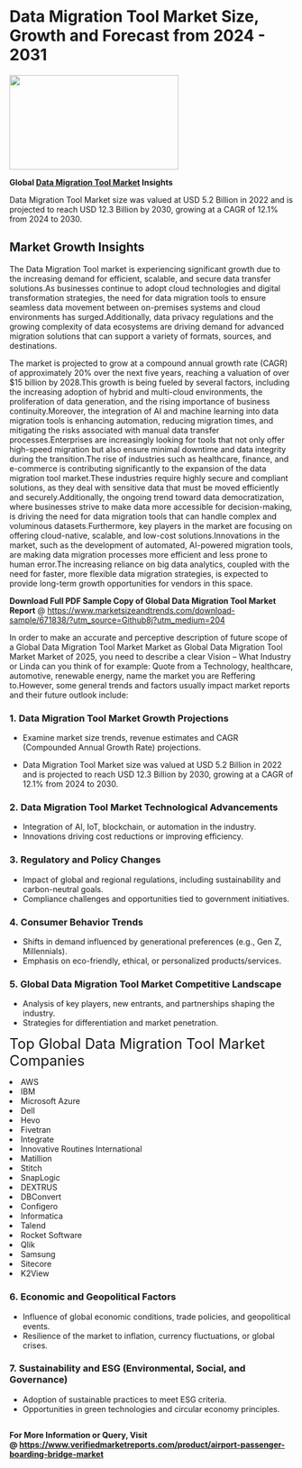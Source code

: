<H1>Data Migration Tool Market Size, Growth and Forecast from 2024 - 2031</H1><img class="aligncenter size-medium wp-image-584254" src="https://thirdeyenews.in/wp-content/uploads/2024/09/Global-Market-Research-300x168.jpeg" alt="" width="300" height="168" /><p><strong>Global&nbsp;<a href="https://www.marketsizeandtrends.com/download-sample/671838/?utm_source=Github8j?utm_medium=204">Data Migration Tool Market</a> Insights</strong></p><p>Data Migration Tool Market size was valued at USD 5.2 Billion in 2022 and is projected to reach USD 12.3 Billion by 2030, growing at a CAGR of 12.1% from 2024 to 2030.</p><p><h2>Market Growth Insights</h2> <p>The Data Migration Tool market is experiencing significant growth due to the increasing demand for efficient, scalable, and secure data transfer solutions.As businesses continue to adopt cloud technologies and digital transformation strategies, the need for data migration tools to ensure seamless data movement between on-premises systems and cloud environments has surged.Additionally, data privacy regulations and the growing complexity of data ecosystems are driving demand for advanced migration solutions that can support a variety of formats, sources, and destinations.</p> <p>The market is projected to grow at a compound annual growth rate (CAGR) of approximately 20% over the next five years, reaching a valuation of over $15 billion by 2028.This growth is being fueled by several factors, including the increasing adoption of hybrid and multi-cloud environments, the proliferation of data generation, and the rising importance of business continuity.Moreover, the integration of AI and machine learning into data migration tools is enhancing automation, reducing migration times, and mitigating the risks associated with manual data transfer processes.Enterprises are increasingly looking for tools that not only offer high-speed migration but also ensure minimal downtime and data integrity during the transition.The rise of industries such as healthcare, finance, and e-commerce is contributing significantly to the expansion of the data migration tool market.These industries require highly secure and compliant solutions, as they deal with sensitive data that must be moved efficiently and securely.Additionally, the ongoing trend toward data democratization, where businesses strive to make data more accessible for decision-making, is driving the need for data migration tools that can handle complex and voluminous datasets.Furthermore, key players in the market are focusing on offering cloud-native, scalable, and low-cost solutions.Innovations in the market, such as the development of automated, AI-powered migration tools, are making data migration processes more efficient and less prone to human error.The increasing reliance on big data analytics, coupled with the need for faster, more flexible data migration strategies, is expected to provide long-term growth opportunities for vendors in this space.<p><span class=""><strong>Download Full PDF Sample Copy of Global Data Migration Tool Market Report</strong> @ <a href="https://www.marketsizeandtrends.com/download-sample/671838/?utm_source=Github8j?utm_medium=204" target="_blank">https://www.marketsizeandtrends.com/download-sample/671838/?utm_source=Github8j?utm_medium=204</a></span></p><p>In order to make an accurate and perceptive description of future scope of a Global&nbsp;Data Migration Tool Market Market as Global&nbsp;Data Migration Tool Market Market of 2025, you need to describe a clear Vision &ndash; What Industry or Linda can you think of for example: Quote from a Technology, healthcare, automotive, renewable energy, name the market you are Reffering to.However, some general trends and factors usually impact market reports and their future outlook include:</p><h3>1.&nbsp;<strong>Data Migration Tool Market Growth Projections</strong></h3><ul><li>Examine market size trends, revenue estimates and CAGR (Compounded Annual Growth Rate) projections.</li><li><p>Data Migration Tool Market size was valued at USD 5.2 Billion in 2022 and is projected to reach USD 12.3 Billion by 2030, growing at a CAGR of 12.1% from 2024 to 2030.</p></li></ul><h3>2.&nbsp;<strong>Data Migration Tool Market Technological Advancements</strong></h3><ul><li>Integration of AI, IoT, blockchain, or automation in the industry.</li><li>Innovations driving cost reductions or improving efficiency.</li></ul><h3>3.&nbsp;<strong>Regulatory and Policy Changes</strong></h3><ul><li>Impact of global and regional regulations, including sustainability and carbon-neutral goals.</li><li>Compliance challenges and opportunities tied to government initiatives.</li></ul><h3>4.&nbsp;<strong>Consumer Behavior Trends</strong></h3><ul><li>Shifts in demand influenced by generational preferences (e.g., Gen Z, Millennials).</li><li>Emphasis on eco-friendly, ethical, or personalized products/services.</li></ul><h3>5.&nbsp;<strong>Global Data Migration Tool Market Competitive Landscape</strong></h3><ul><li>Analysis of key players, new entrants, and partnerships shaping the industry.</li><li>Strategies for differentiation and market penetration.</li></ul><p data-pm-slice="1 1 []"><span style="color: inherit; font-family: inherit; font-size: 25px;">Top Global Data Migration Tool Market Companies</span></p><div class="" data-test-id=""><p><li>AWS</li><li> IBM</li><li> Microsoft Azure</li><li> Dell</li><li> Hevo</li><li> Fivetran</li><li> Integrate</li><li> Innovative Routines International</li><li> Matillion</li><li> Stitch</li><li> SnapLogic</li><li> DEXTRUS</li><li> DBConvert</li><li> Configero</li><li> Informatica</li><li> Talend</li><li> Rocket Software</li><li> Qlik</li><li> Samsung</li><li> Sitecore</li><li> K2View</li></p></div><h3>6.&nbsp;<strong>Economic and Geopolitical Factors</strong></h3><ul><li>Influence of global economic conditions, trade policies, and geopolitical events.</li><li>Resilience of the market to inflation, currency fluctuations, or global crises.</li></ul><h3>7.&nbsp;<strong>Sustainability and ESG (Environmental, Social, and Governance)</strong></h3><ul><li>Adoption of sustainable practices to meet ESG criteria.</li><li>Opportunities in green technologies and circular economy principles.</li></ul><h2><strong style="font-size: 14px;">For More Information or Query, Visit @&nbsp;</strong><a style="background-color: #ffffff; font-size: 14px;" href="https://www.marketsizeandtrends.com/report/data-migration-tool-market/" target="_blank">https://www.verifiedmarketreports.com/product/airport-passenger-boarding-bridge-market</a></h2>